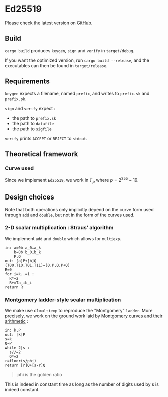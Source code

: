 # Ed25519

Please check the latest version on [GitHub](https://github.com/leo-leesco/Crypto-TD5).

## Build

`cargo build` produces `keygen`, `sign` and `verify` in `target/debug`.

If you want the optimized version, run `cargo build --release`, and the executables can then be found in `target/release`.

## Requirements

`keygen` expects a filename, named `prefix`, and writes to `prefix.sk` and `prefix.pk`.

`sign` and `verify` expect :

- the path to `prefix.sk`
- the path to `datafile`
- the path to `sigfile`

`verify` prints `ACCEPT` or `REJECT` to `stdout`.

## Theoretical framework

### Curve used

Since we implement `Ed25519`, we work in $\mathbb F_p$ where $p=2^{255}-19$.
## Design choices

Note that both operations only implicitly depend on the curve form used through `add` and `double`, but not in the form of the curves used.

### 2-D scalar multiplication : Straus' algorithm

We implement `add` and `double` which allows for `multiexp`.
```pseudo
in: a=0b a_0…a_k
    b=0b b_0…b_k
    P,Q
out: [a]P+[b]Q
(T00,T10,T01,T11)=(0,P,Q,P+Q)
R=0
for i=k..=1 :
  R*=2
  R+=Ta_ib_i
return R
```

### Montgomery ladder-style scalar multiplication

We make use of `multiexp` to reproduce the "Montgomery" `ladder`. More precisely, we work on the ground work laid by [Montgomery curves and their arithmetic](https://inria.hal.science/hal-01483768v1) :
```pseudo
in: k,P
out: [k]P
s=k
Q=P
while 2|s :
  s//=2
  Q*=2
r=floor(s/phi)
return [r]Q+[s-r]Q
```
> phi is the golden ratio

This is indeed in constant time as long as the number of digits used by s is indeed constant.
